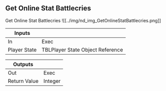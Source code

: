 ## Get Online Stat Battlecries
Get Online Stat Battlecries
![[../img/nd_img_GetOnlineStatBattlecries.png]]

|Inputs||
|--|--|
| In | Exec |
| Player State | TBLPlayer State Object Reference |

|Outputs||
|--|--|
| Out | Exec |
| Return Value | Integer |
